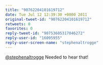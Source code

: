 ```yaml
---
title: "90762204101619712"
date: Tue Jul 12 12:39:30 +0000 2011
original-tweet-id: "90762204101619712"
retweets: 0
favorites: 0
reply-tweet-id: "90753605317046272"
reply-user-id: "16095955"
reply-user-screen-name: "stephenaltrogge"
---
```

<a href="https://twitter.com/stephenaltrogge">@stephenaltrogge</a> Needed to hear that!

